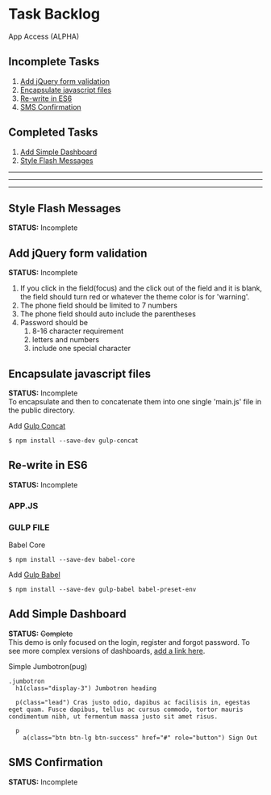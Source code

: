 # Task Backlog
App Access (ALPHA)

## Incomplete Tasks

1. [Add jQuery form validation](#add-jquery-form-validation)
1. [Encapsulate javascript files](#encapsulate-javascript-files)
1. [Re-write in ES6](#re-write-in-es6)
1. [SMS Confirmation](#sms-confirmation)

## Completed Tasks
1. [Add Simple Dashboard](#add-simple-dashboard)
1. [Style Flash Messages](#style-flash-messages)
---
---
---

## Style Flash Messages
**STATUS:** Incomplete  

## Add jQuery form validation
**STATUS:** Incomplete  
1. If you click in the field(focus) and the click out of the field and it is blank, the field should turn red or whatever the theme color is for 'warning'.
1. The phone field should be limited to 7 numbers
1. The phone field should auto include the parentheses
1. Password should be
    1. 8-16 character requirement
    1. letters and numbers
    1. include one special character


## Encapsulate javascript files
**STATUS:** Incomplete  
To encapsulate and then to concatenate them into one single 'main.js' file in the public directory.   

Add [Gulp Concat](https://www.npmjs.com/package/)
```
$ npm install --save-dev gulp-concat
```

## Re-write in ES6
**STATUS:** Incomplete

### APP.JS
### GULP FILE

Babel Core
```
$ npm install --save-dev babel-core
```
Add [Gulp Babel](https://www.npmjs.com/package/gulp-babel)
```
$ npm install --save-dev gulp-babel babel-preset-env
```

## Add Simple Dashboard
**STATUS:** ~~Complete~~  
This demo is only focused on the login, register and forgot password. To see more complex versions of dashboards, [add a link here](#).  

Simple Jumbotron(pug)
```
.jumbotron
  h1(class="display-3") Jumbotron heading

  p(class="lead") Cras justo odio, dapibus ac facilisis in, egestas eget quam. Fusce dapibus, tellus ac cursus commodo, tortor mauris condimentum nibh, ut fermentum massa justo sit amet risus.

  p
    a(class="btn btn-lg btn-success" href="#" role="button") Sign Out
```

## SMS Confirmation
**STATUS:** Incomplete
 
